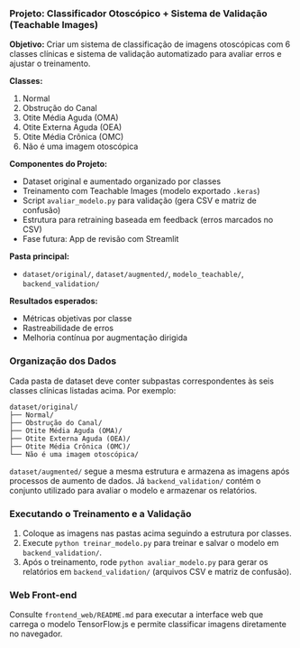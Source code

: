### Projeto: Classificador Otoscópico + Sistema de Validação (Teachable Images)

**Objetivo:** Criar um sistema de classificação de imagens otoscópicas com 6 classes clínicas e sistema de validação automatizado para avaliar erros e ajustar o treinamento.

**Classes:**
1. Normal
2. Obstrução do Canal
3. Otite Média Aguda (OMA)
4. Otite Externa Aguda (OEA)
5. Otite Média Crônica (OMC)
6. Não é uma imagem otoscópica

**Componentes do Projeto:**
- Dataset original e aumentado organizado por classes
- Treinamento com Teachable Images (modelo exportado `.keras`)
- Script `avaliar_modelo.py` para validação (gera CSV e matriz de confusão)
- Estrutura para retraining baseada em feedback (erros marcados no CSV)
- Fase futura: App de revisão com Streamlit

**Pasta principal:**
- `dataset/original/`, `dataset/augmented/`, `modelo_teachable/`, `backend_validation/`

**Resultados esperados:**
- Métricas objetivas por classe
- Rastreabilidade de erros
- Melhoria contínua por augmentação dirigida

### Organização dos Dados

Cada pasta de dataset deve conter subpastas correspondentes às seis classes
clínicas listadas acima. Por exemplo:

```
dataset/original/
├── Normal/
├── Obstrução do Canal/
├── Otite Média Aguda (OMA)/
├── Otite Externa Aguda (OEA)/
├── Otite Média Crônica (OMC)/
└── Não é uma imagem otoscópica/
```

`dataset/augmented/` segue a mesma estrutura e armazena as imagens após
processos de aumento de dados. Já `backend_validation/` contém o conjunto
utilizado para avaliar o modelo e armazenar os relatórios.

### Executando o Treinamento e a Validação

1. Coloque as imagens nas pastas acima seguindo a estrutura por classes.
2. Execute `python treinar_modelo.py` para treinar e salvar o modelo em
   `backend_validation/`.
3. Após o treinamento, rode `python avaliar_modelo.py` para gerar os relatórios
   em `backend_validation/` (arquivos CSV e matriz de confusão).

### Web Front-end
Consulte `frontend_web/README.md` para executar a interface web que carrega o modelo TensorFlow.js e permite classificar imagens diretamente no navegador.
